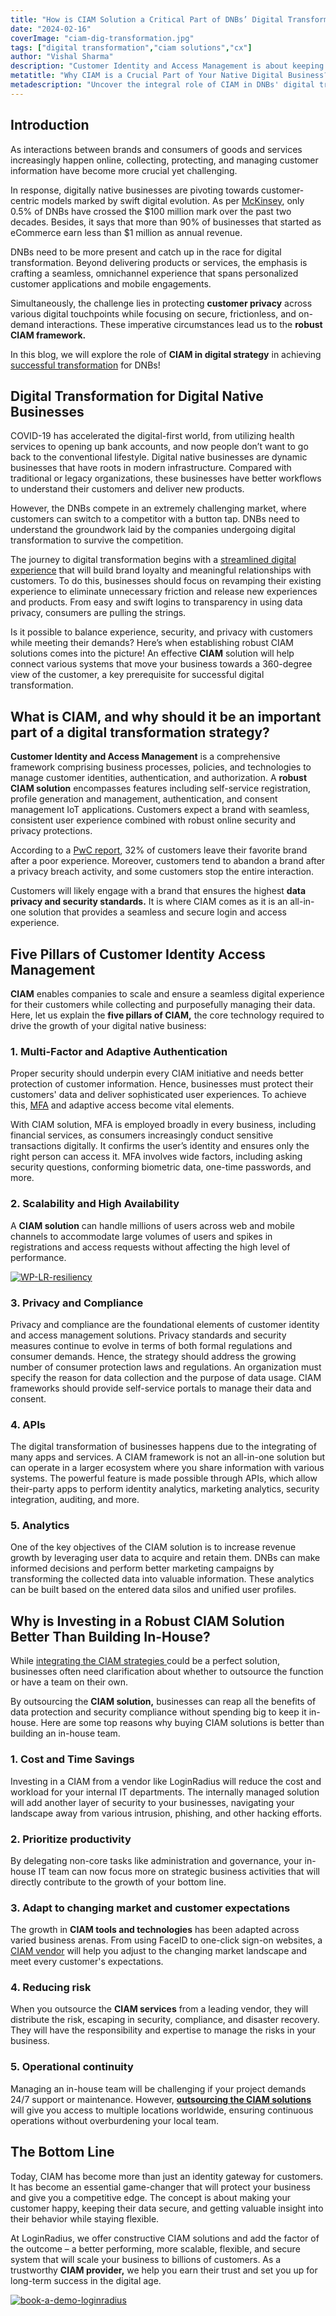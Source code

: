```yaml
---
title: "How is CIAM Solution a Critical Part of DNBs’ Digital Transformation Strategy?"
date: "2024-02-16"
coverImage: "ciam-dig-transformation.jpg"
tags: ["digital transformation","ciam solutions","cx"]
author: "Vishal Sharma"
description: "Customer Identity and Access Management is about keeping customer data safe and giving them the proper access to things online. In today's interconnected era, digital native businesses must help them stay nimble and grow with evolving times. Let's explore the indispensable role of CIAM solutions in digital companies more!"
metatitle: "Why CIAM is a Crucial Part of Your Native Digital Business?"
metadescription: "Uncover the integral role of CIAM in DNBs' digital transformation strategy. Learn how it enhances customer experiences and drives success. Let’s find out!"
---
```

## Introduction

As interactions between brands and consumers of goods and services increasingly happen online, collecting, protecting, and managing customer information have become more crucial yet challenging. 

In response, digitally native businesses are pivoting towards customer-centric models marked by swift digital evolution. As per [McKinsey](https://www.mckinsey.com/industries/private-equity-and-principal-investors/our-insights/digitally-native-brands-born-digital-but-ready-to-take-on-the-world), only 0.5% of DNBs have crossed the $100 million mark over the past two decades. Besides, it says that more than 90% of businesses that started as eCommerce earn less than $1 million as annual revenue. 

DNBs need to be more present and catch up in the race for digital transformation. Beyond delivering products or services, the emphasis is crafting a seamless, omnichannel experience that spans personalized customer applications and mobile engagements. 

Simultaneously, the challenge lies in protecting **customer privacy** across various digital touchpoints while focusing on secure, frictionless, and on-demand interactions. These imperative circumstances lead us to the **robust CIAM framework.**

In this blog, we will explore the role of **CIAM in digital strategy** in achieving [successful transformation](https://www.loginradius.com/blog/growth/data-privacy-marketers-success/) for DNBs!

## Digital Transformation for Digital Native Businesses 

COVID-19 has accelerated the digital-first world, from utilizing health services to opening up bank accounts, and now people don’t want to go back to the conventional lifestyle. Digital native businesses are dynamic businesses that have roots in modern infrastructure. Compared with traditional or legacy organizations, these businesses have better workflows to understand their customers and deliver new products. 

However, the DNBs compete in an extremely challenging market, where customers can switch to a competitor with a button tap. DNBs need to understand the groundwork laid by the companies undergoing digital transformation to survive the competition. 

The journey to digital transformation begins with a [streamlined digital experience](https://www.loginradius.com/blog/growth/ciam-improves-customer-trust-and-loyalty/) that will build brand loyalty and meaningful relationships with customers. To do this, businesses should focus on revamping their existing experience to eliminate unnecessary friction and release new experiences and products. From easy and swift logins to transparency in using data privacy, consumers are pulling the strings.

Is it possible to balance experience, security, and privacy with customers while meeting their demands? Here’s when establishing robust CIAM solutions comes into the picture! An effective **CIAM** solution will help connect various systems that move your business towards a 360-degree view of the customer, a key prerequisite for successful digital transformation.

## What is CIAM, and why should it be an important part of a digital transformation strategy? 

**Customer Identity and Access Management** is a comprehensive framework comprising business processes, policies, and technologies to manage customer identities, authentication, and authorization. A **robust CIAM solution** encompasses features including self-service registration, profile generation and management, authentication, and consent management IoT applications. Customers expect a brand with seamless, consistent user experience combined with robust online security and privacy protections.

According to a [PwC report](https://www.pwc.com/us/en/services/consulting/library/consumer-intelligence-series/future-of-customer-experience.html), 32% of customers leave their favorite brand after a poor experience. Moreover, customers tend to abandon a brand after a privacy breach activity, and some customers stop the entire interaction. 

Customers will likely engage with a brand that ensures the highest **data privacy and security standards.** It is where CIAM comes as it is an all-in-one solution that provides a seamless and secure login and access experience.

## Five Pillars of Customer Identity Access Management

**CIAM** enables companies to scale and ensure a seamless digital experience for their customers while collecting and purposefully managing their data. Here, let us explain the **five pillars of CIAM,** the core technology required to drive the growth of your digital native business: 

### 1. Multi-Factor and Adaptive Authentication

Proper security should underpin every CIAM initiative and needs better protection of customer information. Hence, businesses must protect their customers' data and deliver sophisticated user experiences. To achieve this, [MFA](https://www.loginradius.com/multi-factor-authentication/) and adaptive access become vital elements.

With CIAM solution, MFA is employed broadly in every business, including financial services, as consumers increasingly conduct sensitive transactions digitally. It confirms the user’s identity and ensures only the right person can access it. MFA involves wide factors, including asking security questions, conforming biometric data, one-time passwords, and more.

### 2. Scalability and High Availability

A **CIAM solution** can handle millions of users across web and mobile channels to accommodate large volumes of users and spikes in registrations and access requests without affecting the high level of performance.

[![WP-LR-resiliency](WP-LR-resiliency.png)](https://www.loginradius.com/resource/enterprise-scalability-and-performance)

### 3. Privacy and Compliance

Privacy and compliance are the foundational elements of customer identity and access management solutions. Privacy standards and security measures continue to evolve in terms of both formal regulations and consumer demands. Hence, the strategy should address the growing number of consumer protection laws and regulations. An organization must specify the reason for data collection and the purpose of data usage. CIAM frameworks should provide self-service portals to manage their data and consent.

### 4. APIs

The digital transformation of businesses happens due to the integrating of many apps and services. A CIAM framework is not an all-in-one solution but can operate in a larger ecosystem where you share information with various systems. The powerful feature is made possible through APIs, which allow their-party apps to perform identity analytics, marketing analytics, security integration, auditing, and more.

### 5. Analytics

One of the key objectives of the CIAM solution is to increase revenue growth by leveraging user data to acquire and retain them. DNBs can make informed decisions and perform better marketing campaigns by transforming the collected data into valuable information. These analytics can be built based on the entered data silos and unified user profiles.  

## Why is Investing in a Robust CIAM Solution Better Than Building In-House? 

While [integrating the CIAM strategies ](https://www.loginradius.com/blog/identity/transform-business-with-loginradius-ciam/)could be a perfect solution, businesses often need clarification about whether to outsource the function or have a team on their own.

By outsourcing the **CIAM solution,** businesses can reap all the benefits of data protection and security compliance without spending big to keep it in-house. Here are some top reasons why buying CIAM solutions is better than building an in-house team.

### 1. Cost and Time Savings

Investing in a CIAM from a vendor like LoginRadius will reduce the cost and workload for your internal IT departments. The internally managed solution will add another layer of security to your businesses, navigating your landscape away from various intrusion, phishing, and other hacking efforts.

### 2. Prioritize productivity

By delegating non-core tasks like administration and governance, your in-house IT team can now focus more on strategic business activities that will directly contribute to the growth of your bottom line.

### 3. Adapt to changing market and customer expectations 

The growth in **CIAM tools and technologies** has been adapted across varied business arenas. From using FaceID to one-click sign-on websites, a [CIAM vendor](https://www.loginradius.com/) will help you adjust to the changing market landscape and meet every customer's expectations.

### 4. Reducing risk

When you outsource the **CIAM services** from a leading vendor, they will distribute the risk, escaping in security, compliance, and disaster recovery. They will have the responsibility and expertise to manage the risks in your business.

### 5. Operational continuity

Managing an in-house team will be challenging if your project demands 24/7 support or maintenance. However, **[outsourcing the CIAM solutions](https://www.loginradius.com/resource/ciam-build-vs-buy/)** will give you access to multiple locations worldwide, ensuring continuous operations without overburdening your local team.

## **The Bottom Line**

Today, CIAM has become more than just an identity gateway for customers. It has become an essential game-changer that will protect your business and give you a competitive edge. The concept is about making your customer happy, keeping their data secure, and getting valuable insight into their behavior while staying flexible.

At LoginRadius, we offer constructive CIAM solutions and add the factor of the outcome – a better performing, more scalable, flexible, and secure system that will scale your business to billions of customers. As a trustworthy **CIAM provider,** we help you earn their trust and set you up for long-term success in the digital age.

[![book-a-demo-loginradius](../../assets/book-a-demo-loginradius.png)](https://www.loginradius.com/contact-us?utm_source=blog&utm_medium=web&utm_campaign=ciam-solution-digital-native-business)
